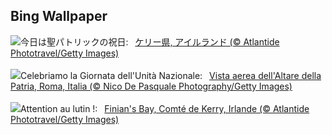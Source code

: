 ## Bing Wallpaper
![](https://www.bing.com/th?id=OHR.StFiniansBay_JA-JP4552826629_UHD.jpg&w=1000)今日は聖パトリックの祝日:&nbsp;&ensp;[ケリー県, アイルランド (© Atlantide Phototravel/Getty Images)](https://www.bing.com/th?id=OHR.StFiniansBay_JA-JP4552826629_UHD.jpg)
<br><br/>
![](https://www.bing.com/th?id=OHR.AltaredellaPatria_IT-IT8301062240_UHD.jpg&w=1000)Celebriamo la Giornata dell'Unità Nazionale:&nbsp;&ensp;[Vista aerea dell'Altare della Patria, Roma, Italia (© Nico De Pasquale Photography/Getty Images)](https://www.bing.com/th?id=OHR.AltaredellaPatria_IT-IT8301062240_UHD.jpg)
<br><br/>
![](https://www.bing.com/th?id=OHR.StFiniansBay_FR-FR2860371204_UHD.jpg&w=1000)Attention au lutin !:&nbsp;&ensp;[Finian's Bay, Comté de Kerry, Irlande (© Atlantide Phototravel/Getty Images)](https://www.bing.com/th?id=OHR.StFiniansBay_FR-FR2860371204_UHD.jpg)
<br><br/>
